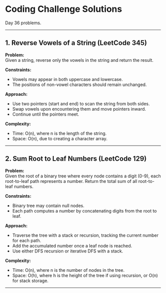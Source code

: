 # Coding Challenge Solutions

Day 36 problems.

---

## 1. Reverse Vowels of a String (LeetCode 345)

**Problem:**  
Given a string, reverse only the vowels in the string and return the result.

**Constraints:**  
- Vowels may appear in both uppercase and lowercase.
- The positions of non-vowel characters should remain unchanged.

**Approach:**  
- Use two pointers (start and end) to scan the string from both sides.
- Swap vowels upon encountering them and move pointers inward.
- Continue until the pointers meet.

**Complexity:**  
- Time: O(n), where n is the length of the string.
- Space: O(n), due to creating a character array.

---

## 2. Sum Root to Leaf Numbers (LeetCode 129)

**Problem:**  
Given the root of a binary tree where every node contains a digit (0-9), each root-to-leaf path represents a number. Return the total sum of all root-to-leaf numbers.

**Constraints:**  
- Binary tree may contain null nodes.
- Each path computes a number by concatenating digits from the root to leaf.

**Approach:**  
- Traverse the tree with a stack or recursion, tracking the current number for each path.
- Add the accumulated number once a leaf node is reached.
- Use either DFS recursion or iterative DFS with a stack.

**Complexity:**  
- Time: O(n), where n is the number of nodes in the tree.
- Space: O(h), where h is the height of the tree if using recursion, or O(n) for stack storage.

---
